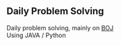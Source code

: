 ## Daily Problem Solving
Daily problem solving, mainly on [BOJ](https://www.acmicpc.net/) <br>
Using JAVA / Python